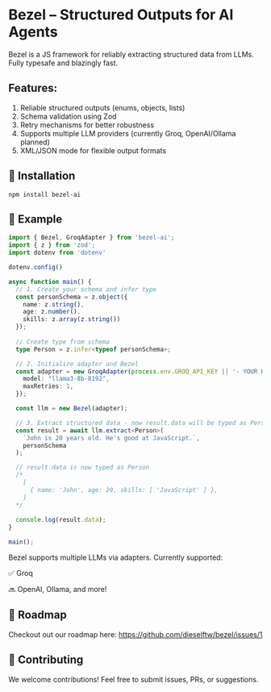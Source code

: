 # Bezel – Structured Outputs for AI Agents

Bezel is a JS framework for reliably extracting structured data from LLMs. Fully typesafe and blazingly fast.

##  Features:

1.    Reliable structured outputs (enums, objects, lists)
2.    Schema validation using Zod
3.    Retry mechanisms for better robustness
4.    Supports multiple LLM providers (currently Groq, OpenAI/Ollama planned)
5.    XML/JSON mode for flexible output formats

## 🚀 Installation

```
npm install bezel-ai
```

## 🔧 Example
```typescript
import { Bezel, GroqAdapter } from 'bezel-ai';
import { z } from 'zod';
import dotenv from 'dotenv'

dotenv.config()

async function main() {
  // 1. Create your schema and infer type
  const personSchema = z.object({
    name: z.string(),
    age: z.number(),
    skills: z.array(z.string())
  });
  
  // Create type from schema
  type Person = z.infer<typeof personSchema>;

  // 2. Initialize adapter and Bezel
  const adapter = new GroqAdapter(process.env.GROQ_API_KEY || '- YOUR KEY HERE -', {
    model: "llama3-8b-8192",
    maxRetries: 1,
  });

  const llm = new Bezel(adapter);

  // 3. Extract structured data - now result.data will be typed as Person
  const result = await llm.extract<Person>(
    `John is 20 years old. He's good at JavaScript.`,
    personSchema
  );

  // result.data is now typed as Person
  /*
    [
      { name: 'John', age: 20, skills: [ 'JavaScript' ] },
    ]
  */
  
  console.log(result.data);
}

main();
```

Bezel supports multiple LLMs via adapters. Currently supported:

✅ Groq

🔜 OpenAI, Ollama, and more!

## 📌 Roadmap

Checkout out our roadmap here: https://github.com/dieselftw/bezel/issues/1

## 🤝 Contributing

We welcome contributions! Feel free to submit issues, PRs, or suggestions.
